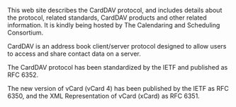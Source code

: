 This web site describes the CardDAV protocol, and includes details about the protocol, related standards, CardDAV products and other related information. It is kindly being hosted by The Calendaring and Scheduling Consortium.

CardDAV is an address book client/server protocol designed to allow users to access and share contact data on a server.

The CardDAV protocol has been standardized by the IETF and published as RFC 6352.

The new version of vCard (vCard 4) has been published by the IETF as RFC 6350, and the XML Representation of vCard (xCard) as RFC 6351.